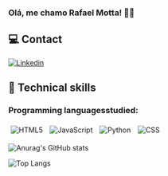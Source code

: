 ### Olá, me chamo Rafael Motta! 👋🏽

## 💻 Contact 
[![Linkedin](https://img.shields.io/badge/LinkedIn-blue?style=for-the-badge&logo=Linkedin)](https://www.linkedin.com/in/rafael-motta-de-freitas-9aa686205/)

## 📌 Technical skills

### Programming languages ​​studied:
<!DOCTYPE html>
<html lang="en">
<head>
<meta charset="UTF-8">
<meta name="viewport" content="width=device-width, initial-scale=1.0">
<title>Exemplo de Imagens Alinhadas Horizontalmente</title>
<style>
    .container {
        display: inline-block;
    }
    .container img {
        margin: 5px; /* Espaçamento entre as imagens */
    }
</style>
</head>
<body>

<div class="container">
    <img alt="HTML5" src="https://img.shields.io/badge/HTML5-E34F26?style=for-the-badge&logo=html5&logoColor=white" />
    <img alt="JavaScript" src="https://img.shields.io/badge/JavaScript-F7DF1E?style=for-the-badge&logo=javascript&logoColor=black" />
    <img alt="Python" src="https://img.shields.io/badge/Python-3776AB?style=for-the-badge&logo=python&logoColor=white" />
    <img alt="CSS" src="https://img.shields.io/badge/CSS-239120?&style=for-the-badge&logo=css3&logoColor=white" />
</div>

</body>
</html>

![Anurag's GitHub stats](https://github-readme-stats.vercel.app/api?username=RafaelMDF&show_icons=true&theme=radical)

![Top Langs](https://github-readme-stats.vercel.app/api/top-langs/?username=RafaelMDF&size_weight=0.5&count_weight=0.5)
